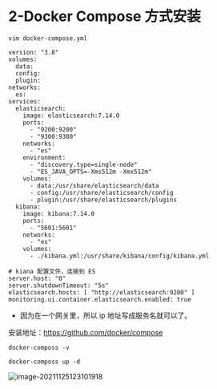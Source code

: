 # 2-Docker Compose 方式安装

```
vim docker-compose.yml
```

 

```
version: "3.8"
volumes:
  data:
  config:
  plugin:
networks:
  es:
services:
  elasticsearch:
    image: elasticsearch:7.14.0
    ports:
      - "9200:9200"
      - "9300:9300"
    networks:
      - "es"  
    environment:
      - "discovery.type=single-node"
      - "ES_JAVA_OPTS=-Xms512m -Xmx512m"
    volumes:
      - data:/usr/share/elasticsearch/data
      - config:/usr/share/elasticsearch/config 
      - plugin:/usr/share/elasticsearch/plugins
  kibana:
    image: kibana:7.14.0
    ports:
      - "5601:5601"
    networks:
      - "es"
    volumes:
      - ./kibana.yml:/usr/share/kibana/config/kibana.yml
```



```
# kiana 配置文件，连接到 ES
server.host: "0"
server.shutdownTimeout: "5s"
elasticsearch.hosts: [ "http://elasticsearch:9200" ]
monitoring.ui.container.elasticsearch.enabled: true
```

+ 因为在一个网关里，所以 ip 地址写成服务名就可以了。





安装地址：https://github.com/docker/compose

```
docker-composs -v

docker-composs up -d
```



![image-20211125123101918](https://tva1.sinaimg.cn/large/008i3skNgy1gwrabzilhrj319u0k4th1.jpg)

## 